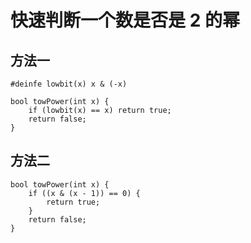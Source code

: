 # 快速判断一个数是否是 2 的幂

## 方法一

```
#deinfe lowbit(x) x & (-x)

bool towPower(int x) {
    if (lowbit(x) == x) return true;
    return false;
}
```


## 方法二

```
bool towPower(int x) {
    if ((x & (x - 1)) == 0) {
        return true;
    }
    return false;
}